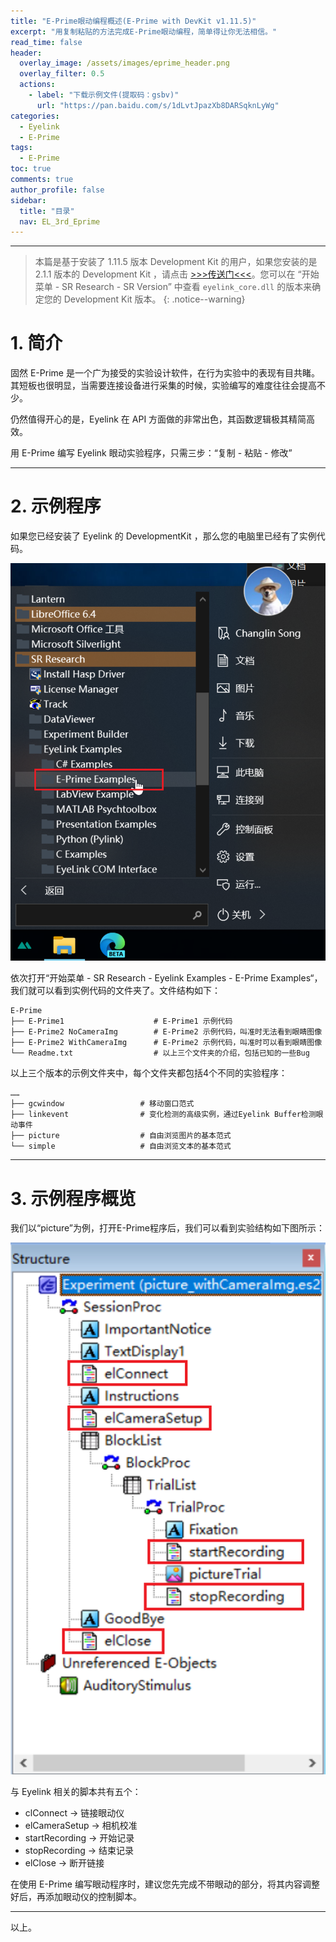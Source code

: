 ```yaml
---
title: "E-Prime眼动编程概述(E-Prime with DevKit v1.11.5)"
excerpt: "用复制粘贴的方法完成E-Prime眼动编程，简单得让你无法相信。"
read_time: false
header:
  overlay_image: /assets/images/eprime_header.png
  overlay_filter: 0.5
  actions:
    - label: "下载示例文件(提取码：gsbv)"
      url: "https://pan.baidu.com/s/1dLvtJpazXb8DARSqknLyWg"
categories:
  - Eyelink
  - E-Prime
tags:
  - E-Prime
toc: true
comments: true
author_profile: false
sidebar:
  title: "目录"
  nav: EL_3rd_Eprime
---
```


---

> 本篇是基于安装了 1.11.5 版本 Development Kit 的用户，如果您安装的是 2.1.1 版本的 Development Kit ，请点击 [>>>传送门<<<](/eyelink/e-prime/eprime_overview_devkit_2_1_1/)。您可以在 “开始菜单 - SR Research - SR Version” 中查看 `eyelink_core.dll` 的版本来确定您的 Development Kit 版本。
{: .notice--warning}

# 1. 简介

固然 E-Prime 是一个广为接受的实验设计软件，在行为实验中的表现有目共睹。其短板也很明显，当需要连接设备进行采集的时候，实验编写的难度往往会提高不少。

仍然值得开心的是，Eyelink 在 API 方面做的非常出色，其函数逻辑极其精简高效。

用 E-Prime 编写 Eyelink 眼动实验程序，只需三步：“复制 - 粘贴 - 修改”

---

# 2. 示例程序

如果您已经安装了 Eyelink 的 DevelopmentKit ，那么您的电脑里已经有了实例代码。

![eprime_demo_script_location](/assets/images/eprime_demo_script_location.png)

依次打开“开始菜单 - SR Research - Eyelink Examples - E-Prime Examples“，我们就可以看到实例代码的文件夹了。文件结构如下：

```
E-Prime
├── E-Prime1                    # E-Prime1 示例代码
├── E-Prime2 NoCameraImg        # E-Prime2 示例代码，叫准时无法看到眼睛图像
├── E-Prime2 WithCameraImg      # E-Prime2 示例代码，叫准时可以看到眼睛图像
└── Readme.txt                  # 以上三个文件夹的介绍，包括已知的一些Bug
```

以上三个版本的示例文件夹中，每个文件夹都包括4个不同的实验程序：

```
……
├── gcwindow                 # 移动窗口范式
├── linkevent                # 变化检测的高级实例，通过Eyelink Buffer检测眼动事件
├── picture                  # 自由浏览图片的基本范式
└── simple                   # 自由浏览文本的基本范式
```

---

# 3. 示例程序概览

我们以“picture”为例，打开E-Prime程序后，我们可以看到实验结构如下图所示：

![eprime_exp_structure](/assets/images/eprime_exp_structure.png)

与 Eyelink 相关的脚本共有五个：

* clConnect        -> 链接眼动仪
* elCameraSetup    -> 相机校准
* startRecording   -> 开始记录
* stopRecording    -> 结束记录
* elClose          -> 断开链接

在使用 E-Prime 编写眼动程序时，建议您先完成不带眼动的部分，将其内容调整好后，再添加眼动仪的控制脚本。

---

以上。



